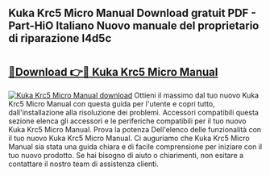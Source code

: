 ## Kuka Krc5 Micro Manual Download gratuit PDF - Part-HiO Italiano Nuovo manuale del proprietario di riparazione I4d5c

# <h2><a href="http://dfc18c.blite.top/?on=Kuka+Krc5+Micro+Manual">🔗Download 👉🔴 Kuka Krc5 Micro Manual</a></h2>

[![Kuka Krc5 Micro Manual download](https://i.imgur.com/lujVjoI.png)](http://dfc18c.blite.top/?on=Kuka+Krc5+Micro+Manual)
Ottieni il massimo dal tuo nuovo Kuka Krc5 Micro Manual con questa guida per l'utente e copri tutto, dall'installazione alla risoluzione dei problemi. Accessori compatibili questa sezione elenca gli accessori e le periferiche compatibili per il tuo nuovo Kuka Krc5 Micro Manual. Prova la potenza Dell'elenco delle funzionalità con il tuo nuovo Kuka Krc5 Micro Manual. Ci auguriamo che Kuka Krc5 Micro Manual sia stata una guida chiara e di facile comprensione per iniziare con il tuo nuovo prodotto. Se hai bisogno di aiuto o chiarimenti, non esitare a contattare il nostro team di assistenza clienti.

